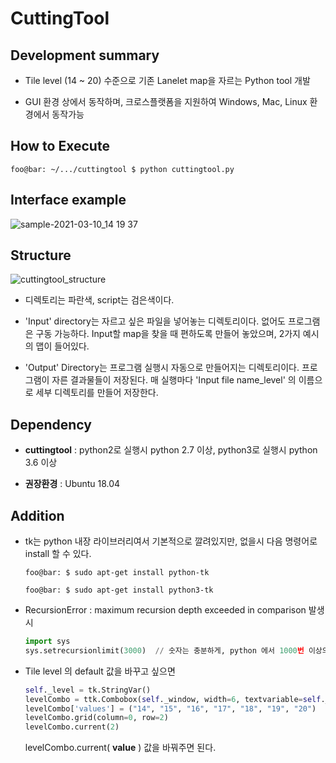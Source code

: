# CuttingTool


## Development summary
- Tile level (14 ~ 20) 수준으로 기존 Lanelet map을 자르는 Python tool 개발

- GUI 환경 상에서 동작하며, 크로스플랫폼을 지원하여 Windows, Mac, Linux 환경에서 동작가능


## How to Execute
```shell
foo@bar: ~/.../cuttingtool $ python cuttingtool.py
```

## Interface example
![sample-2021-03-10_14 19 37](https://user-images.githubusercontent.com/59246325/112758249-45daf080-9028-11eb-8318-4e9a0cba9fe7.gif)


## Structure
![cuttingtool_structure](https://user-images.githubusercontent.com/59246325/112758266-5c814780-9028-11eb-8b92-73a960e6f232.png)
- 디렉토리는 파란색, script는 검은색이다.

- 'Input' directory는 자르고 싶은 파일을 넣어놓는 디렉토리이다. 없어도 프로그램은 구동 가능하다.  Input할 map을 찾을 때 편하도록 만들어 놓았으며, 2가지 예시의 맵이 들어있다.

- 'Output' Directory는 프로그램 실행시 자동으로 만들어지는 디렉토리이다. 프로그램이 자른 결과물들이 저장된다. 매 실행마다 'Input file name_level' 의 이름으로 세부 디렉토리를 만들어 저장한다.


## Dependency
- **cuttingtool** : python2로 실행시 python 2.7 이상, python3로 실행시 python 3.6 이상

- **권장환경** : Ubuntu 18.04


## Addition
- tk는 python 내장 라이브러리여서 기본적으로 깔려있지만, 없을시 다음 명령어로 install 할 수 있다.
    ```shell
    foo@bar: $ sudo apt-get install python-tk

    foo@bar: $ sudo apt-get install python3-tk
    ```

- RecursionError : maximum recursion depth exceeded in comparison 발생시
    ```python
    import sys
    sys.setrecursionlimit(3000)  // 숫자는 충분하게, python 에서 1000번 이상의 재귀를 막고있기에 늘려주면 된다
    ```
- Tile level 의 default 값을 바꾸고 싶으면 

    ```python
    self._level = tk.StringVar()
    levelCombo = ttk.Combobox(self._window, width=6, textvariable=self._level)
    levelCombo['values'] = ("14", "15", "16", "17", "18", "19", "20")
    levelCombo.grid(column=0, row=2)
    levelCombo.current(2)
    ```
    levelCombo.current( **value** ) 값을 바꿔주면 된다.
